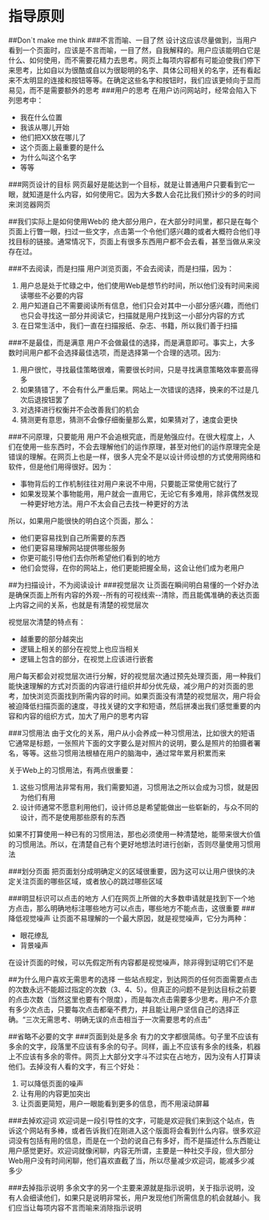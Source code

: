 指导原则
===
##Don\`t make me think
###不言而喻、一目了然
设计这应该尽量做到，当用户看到一个页面时，应该是不言而喻，一目了然，自我解释的。用户应该能明白它是什么、如何使用，而不需要花精力去思考。网页上每项内容都有可能迫使我们停下来思考，比如自以为很酷或自以为很聪明的名字、具体公司相关的名字，还有看起来不太明显的连接和按钮等等。在确定这些名字和按钮时，我们应该更倾向于显而易见，而不是需要额外的思考
###用户的思考
在用户访问网站时，经常会陷入下列思考中：
* 我在什么位置
* 我该从哪儿开始
* 他们把XX放在哪儿了
* 这个页面上最重要的是什么
* 为什么叫这个名字
* 等等

###网页设计的目标
网页最好是能达到一个目标，就是让普通用户只要看到它一眼，就知道是什么内容，如何使用它。因为大多数人会花比我们预计少的多的时间来浏览器网页

##我们实际上是如何使用Web的
绝大部分用户，在大部分时间里，都只是在每个页面上行瞥一眼，扫过一些文字，点击第一个令他们感兴趣的或者大概符合他们寻找目标的链接。通常情况下，页面上有很多东西用户都不会去看，甚至当做从来没存在过。

###不去阅读，而是扫描
用户浏览页面，不会去阅读，而是扫描，因为：
1. 用户总是处于忙碌之中，他们使用Web是想节约时间，所以他们没有时间来阅读哪些不必要的内容
2. 用户知道自己不需要阅读所有信息，他们只会对其中一小部分感兴趣，而他们也只会寻找这一部分并阅读它，扫描就是用户找到这一小部分内容的方式
3. 在日常生活中，我们一直在扫描报纸、杂志、书籍，所以我们善于扫描

###不是最佳，而是满意
用户不会做最佳的选择，而是满意即可。事实上，大多数时间用户都不会选择最佳选项，而是选择第一个合理的选项。因为:
1. 用户很忙，寻找最佳策略很难，需要很长时间，只是寻找满意策略效率要高得多
2. 如果猜错了，不会有什么严重后果。网站上一次错误的选择，换来的不过是几次后退按钮罢了
3. 对选择进行权衡并不会改善我们的机会
4. 猜测更有意思，猜测不会像仔细衡量那么累，如果猜对了，速度会更快

###不问原理，只要能用
用户不会追根究底，而是勉强应付。在很大程度上，人们在使用一些东西时，不会去理解他们的运作原理，甚至对他们的运作原理完全是错误的理解。在网页上也是一样，很多人完全不是以设计师设想的方式使用网络和软件，但是他们用得很好。因为：
* 事物背后的工作机制往往对用户来说不中用，只要能正常使用它就行了
* 如果发现某个事物能用，用户就会一直用它，无论它有多难用，除非偶然发现一种更好地方法。用户不太会自己去找一种更好的方法

所以，如果用户能很快的明白这个页面，那么：
* 他们更容易找到自己所需要的东西
* 他们更容易理解网站提供哪些服务
* 你更可能引导他们去你所希望他们看到的地方
* 他们会觉得，在你的网站上，他们更能把握全局，这会让他们成为老用户

##为扫描设计，不为阅读设计
###视觉层次
让页面在瞬间明白易懂的一个好办法是确保页面上所有内容的外观--所有的可视线索--清除，而且能偶准确的表达页面上内容之间的关系，也就是有清楚的视觉层次

视觉层次清楚的特点有：
* 越重要的部分越突出
* 逻辑上相关的部分在视觉上也应当相关
* 逻辑上包含的部分，在视觉上应该进行嵌套

用户每天都会对视觉层次进行分解，好的视觉层次通过预先处理页面，用一种我们能快速理解的方式对页面的内容进行组织并却分优先级，减少用户的对页面的思考，加快浏览页面找到所需内容的时间。如果页面没有清楚的视觉层次，用户将会被迫降低扫描页面的速度，寻找关键的文字和短语，然后拼凑出我们感觉重要的内容和内容的组织方式，加大了用户的思考内容

###习惯用法
由于文化的关系，用户从小会养成一种习惯用法，比如很大的短语它通常是标题，一张照片下面的文字要么是对照片的说明，要么是照片的拍摄者署名，等等。这些习惯用法根植在用户的脑海中，通过常年累月积累而来

关于Web上的习惯用法，有两点很重要：
1. 这些习惯用法非常有用，我们需要知道，习惯用法之所以会成为习惯，就是因为他们有用
2. 设计师通常不愿意利用他们，设计师总是希望能做出一些崭新的，与众不同的设计，而不是使用那些原有的东西

如果不打算使用一种已有的习惯用法，那也必须使用一种清楚地，能带来很大价值的习惯用法。所以，在清楚自己有个更好地想法时进行创新，否则尽量使用习惯用法

###划分页面
把页面划分成明确定义的区域很重要，因为这可以让用户很快的决定关注页面的哪些区域，或者放心的跳过哪些区域

###明显标识可以点击的地方
人们在网页上所做的大多数申请就是找到下一个地方点击，那么明确地标注哪些地方可以点击，哪些地方不能点击，这很重要
###降低视觉噪声
让页面不易理解的一个最大原因，就是视觉噪声，它分为两种：
* 眼花缭乱
* 背景噪声

在设计页面的时候，可以先假定所有内容都是视觉噪声，除非得到证明它们不是

##为什么用户喜欢无需思考的选择
一些站点规定，到达网页的任何页面需要点击的次数永远不能超过指定的次数（3、4、5）。但真正的问题不是到达目标之前要的点击次数（当然这里也要有个限度），而是每次点击需要多少思考。用户不介意有多少次点击，只要每次点击都毫不费力，并且能让用户坚信自己的选择正确。“三次无需思考、明确无误的点击相当于一次需要思考的点击”

##省略不必要的文字
###页面到处是多余
有力的文字都很简练。句子里不应该有多余的文字，段落里不应该有多余的句子。同样，画上不应该有多余的线条，机器上不应该有多余的零件。网页上大部分文字斗不过实在占地方，因为没有人打算读他们。去掉没有人看的文字，有三个好处：
1. 可以降低页面的噪声
2. 让有用的内容更加突出
3. 让页面更简短，用户一眼能看到更多的信息，而不用滚动屏幕

###去掉欢迎词
欢迎词是一段引导性的文字，可能是欢迎我们来到这个站点，告诉这个网站有多棒，或者告诉我们在刚进入这个版面将会看到什么内容。很多欢迎词没有包括有用的信息，而是在一个劲的说自己有多好，而不是描述什么东西能让用户感觉更好。欢迎词就像闲聊，内容无所谓，主要是一种社交手段，但大部分Web用户没有时间闲聊，他们喜欢直截了当，所以尽量减少欢迎词，能减多少减多少

###去掉指示说明
多余文字的另一个主要来源就是指示说明，关于指示说明，没有人会细读他们，如果只是说明非常长，用户发现他们所需信息的机会就越小。我们应当让每项内容不言而喻来消除指示说明
